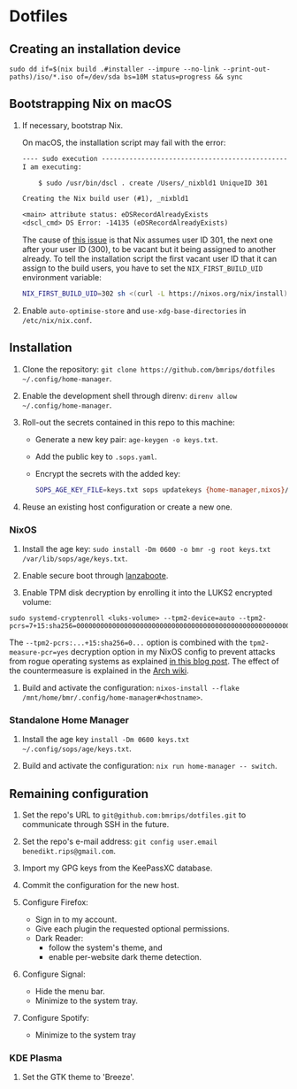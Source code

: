 # Dotfiles

## Creating an installation device

```text
sudo dd if=$(nix build .#installer --impure --no-link --print-out-paths)/iso/*.iso of=/dev/sda bs=10M status=progress && sync
```

## Bootstrapping Nix on macOS

1. If necessary, bootstrap Nix.

   On macOS, the installation script may fail with the error:

   ```txt
   ---- sudo execution ------------------------------------------------------------
   I am executing:

       $ sudo /usr/bin/dscl . create /Users/_nixbld1 UniqueID 301

   Creating the Nix build user (#1), _nixbld1

   <main> attribute status: eDSRecordAlreadyExists
   <dscl_cmd> DS Error: -14135 (eDSRecordAlreadyExists)
   ```

   The cause of [this issue](https://github.com/NixOS/nix/issues/6153#issuecomment-1068508475) is that Nix assumes user ID 301, the next one after your user ID (300), to be vacant but it being assigned to another already. To tell the installation script the first vacant user ID that it can assign to the build users, you have to set the `NIX_FIRST_BUILD_UID` environment variable:

   ```sh
   NIX_FIRST_BUILD_UID=302 sh <(curl -L https://nixos.org/nix/install)
   ```

1. Enable `auto-optimise-store` and `use-xdg-base-directories` in `/etc/nix/nix.conf`.

## Installation

1. Clone the repository: `git clone https://github.com/bmrips/dotfiles ~/.config/home-manager`.

1. Enable the development shell through direnv: `direnv allow ~/.config/home-manager`.

1. Roll-out the secrets contained in this repo to this machine:

   - Generate a new key pair: `age-keygen -o keys.txt`.

   - Add the public key to `.sops.yaml`.

   - Encrypt the secrets with the added key:

     ```sh
     SOPS_AGE_KEY_FILE=keys.txt sops updatekeys {home-manager,nixos}/config/secrets.yaml
     ```

1. Reuse an existing host configuration or create a new one.

### NixOS

1. Install the age key: `sudo install -Dm 0600 -o bmr -g root keys.txt /var/lib/sops/age/keys.txt`.

1. Enable secure boot through [lanzaboote](https://github.com/nix-community/lanzaboote).

1. Enable TPM disk decryption by enrolling it into the LUKS2 encrypted volume:

```text
sudo systemd-cryptenroll <luks-volume> --tpm2-device=auto --tpm2-pcrs=7+15:sha256=0000000000000000000000000000000000000000000000000000000000000000
```

The `--tpm2-pcrs:...+15:sha256=0...` option is combined with the `tpm2-measure-pcr=yes` decryption option in my NixOS config to prevent attacks from rogue operating systems as explained [in this blog post](https://oddlama.org/blog/bypassing-disk-encryption-with-tpm2-unlock). The effect of the countermeasure is explained in the [Arch wiki](https://wiki.archlinux.org/title/Systemd-cryptenroll#Trusted_Platform_Module).

1. Build and activate the configuration: `nixos-install --flake /mnt/home/bmr/.config/home-manager#<hostname>`.

### Standalone Home Manager

1. Install the age key `install -Dm 0600 keys.txt ~/.config/sops/age/keys.txt`.

1. Build and activate the configuration: `nix run home-manager -- switch`.

## Remaining configuration

1. Set the repo's URL to `git@github.com:bmrips/dotfiles.git` to communicate through SSH in the future.

1. Set the repo's e-mail address: `git config user.email benedikt.rips@gmail.com`.

1. Import my GPG keys from the KeePassXC database.

1. Commit the configuration for the new host.

1. Configure Firefox:

   - Sign in to my account.
   - Give each plugin the requested optional permissions.
   - Dark Reader:
     - follow the system's theme, and
     - enable per-website dark theme detection.

1. Configure Signal:

   - Hide the menu bar.
   - Minimize to the system tray.

1. Configure Spotify:

   - Minimize to the system tray

### KDE Plasma

1. Set the GTK theme to 'Breeze'.
